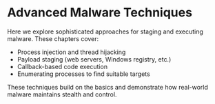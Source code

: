# Advanced Malware Techniques

Here we explore sophisticated approaches for staging and executing
malware. These chapters cover:

- Process injection and thread hijacking
- Payload staging (web servers, Windows registry, etc.)
- Callback-based code execution
- Enumerating processes to find suitable targets

These techniques build on the basics and demonstrate how real-world
malware maintains stealth and control.
